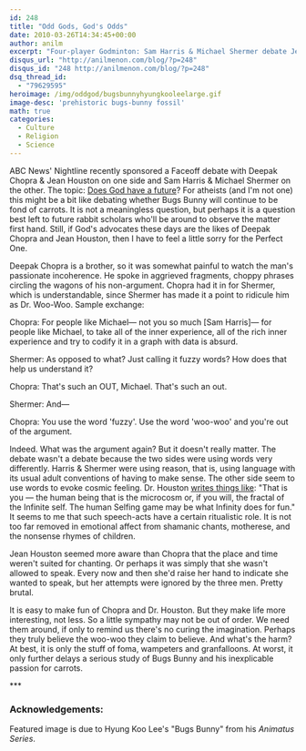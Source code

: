 ```yaml
---
id: 248
title: "Odd Gods, God's Odds"
date: 2010-03-26T14:34:45+00:00
author: anilm
excerpt: "Four-player Godminton: Sam Harris & Michael Shermer debate Jean Houston Deepak & Chopra on God's existence. Spoiler alert! God abstains from judgment."
disqus_url: "http://anilmenon.com/blog/?p=248"
disqus_id: "248 http://anilmenon.com/blog/?p=248"
dsq_thread_id:
  - "79629595"
heroimage: /img/oddgod/bugsbunnyhyungkooleelarge.gif
image-desc: 'prehistoric bugs-bunny fossil'
math: true
categories:
  - Culture
  - Religion
  - Science
---
```

ABC News' Nightline recently sponsored a Faceoff debate with Deepak Chopra & Jean Houston on one side and Sam Harris & Michael Shermer on the other. The topic: [Does God have a future](https://abcnews.go.com/Nightline/FaceOff/nightline-face-off-god-future/story?id=10170505)? For atheists (and I'm not one) this might be a bit like debating whether Bugs Bunny will continue to be fond of carrots. It is not a meaningless question, but perhaps it is a question best left to future rabbit scholars who'll be around to observe the matter first hand. Still, if God's advocates these days are the likes of Deepak Chopra and Jean Houston, then I have to feel a little sorry for the Perfect One.

Deepak Chopra is a brother, so it was somewhat painful to watch the man's passionate incoherence. He spoke in aggrieved fragments, choppy phrases circling the wagons of his non-argument. Chopra had it in for Shermer, which is understandable, since Shermer has made it a point to ridicule him as Dr. Woo-Woo. Sample exchange:

Chopra: For people like Michael&mdash; not you so much [Sam Harris]&mdash; for people like Michael, to take all of the inner experience, all of the rich inner experience and try to codify it in a graph with data is absurd.

Shermer: As opposed to what? Just calling it fuzzy words? How does that help us understand it?

Chopra: That's such an OUT, Michael. That's such an out.

Shermer: And&mdash;

Chopra: You use the word 'fuzzy'. Use the word 'woo-woo' and you're out of the argument.

Indeed. What was the argument again? But it doesn't really matter. The debate wasn't a debate because the two sides were using words very differently. Harris & Shermer were using reason, that is, using language with its usual adult conventions of having to make sense. The other side seem to use words to evoke cosmic feeling. Dr. Houston [writes things like](http://www.huffingtonpost.com/dr-jean-houston/the-future-of-god-debate_b_499690.html): "That is you &mdash; the human being that is the microcosm or, if you will, the fractal of the Infinite self. The human Selfing game may be what Infinity does for fun." It seems to me that such speech-acts have a certain ritualistic role. It is not too far removed in emotional affect from shamanic chants, motherese, and the nonsense rhymes of children.

Jean Houston seemed more aware than Chopra that the place and time weren't suited for chanting. Or perhaps it was simply that she wasn't allowed to speak. Every now and then she'd raise her hand to indicate she wanted to speak, but her attempts were ignored by the three men. Pretty brutal.

It is easy to make fun of Chopra and Dr. Houston. But they make life more interesting, not less. So a little sympathy may not be out of order. We need them around, if only to remind us there's no curing the imagination. Perhaps they truly believe the woo-woo they claim to believe. And what's the harm? At best, it is only the stuff of foma, wampeters and granfalloons. At worst, it only further delays a serious study of Bugs Bunny and his inexplicable passion for carrots.

\*\*\*

### Acknowledgements:

Featured image is due to Hyung Koo Lee's "Bugs Bunny" from his _Animatus Series_. 
